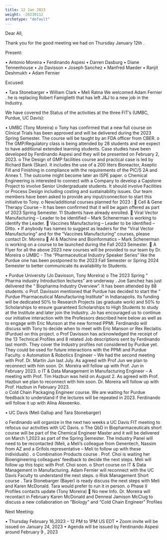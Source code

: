 ```yaml
---
title: 12 Jan 2023
weight: -20230112
archetype: "default"
---
```


Dear All,

Thank you for the good meeting we had on Thursday January 12th .

Present:

•	Antonio Moreira
•	Ferdinando Aspesi
•	Darren Dasburg
•	Diane Tennenhouse
•	Jo Davisson
•	Joseph Sanchez
•	Manfred Maeder
•	Ranjit Deshmukh
•	Adam Fernier

Excused:

•	Tara Stonebarger
•	William Clark
•	Meli Ratna
We welcomed Adam Fernier . he is replacing Robert Famiglietti that has left J&J to a new job in the Industry.

We have covered the Status of the activities at the three FIT’s (UMBC, Purdue, UC Davis):

•	UMBC (Tony Moreira)
o	Tony has confirmed that a new full course on Clinical Trials has been approved and will be delivered during the 2023 Spring Semester. The course will be taught by an FDA officer from CBER.
o	The GMP/Regulatory class is being attended by 28 students and we expect to have additional extended learning students. Case studies have been developed by Ferdinando Aspesi and they will be presented on February 2, 2023.
o	The Design of GMP facilities course and practical case is led by Richard Bank (Skan). It includes the use of a 200 liters Bioreactor, Aseptic Fill and Finishing in compliance with the requirements of the PIC/S 2A and Annex 1. The outcome might become later an ISPE paper.
o	Chemical Engineering is interested to connect with a Company to develop a Capstone Project to involve Senior Undergraduate students. It should involve Facilities or Process Design including costing and sustainability issues. Our team members have been asked to provide any input/connection to start this initiative to Tony.
o	New/additional courses planned for 2023 :
	Cell & Gene Therapy Course – It has been confirmed that it will be again offered as part of 2023 Spring Semester. 11 Students have already enrolled.
	Viral Vector Manufacturing – Leader to be identified – Mark Schenerman is working to identify the Leader.
	Vaccines Manufacturing – Leader to be identified – Ditto.
•	If anybody has names to suggest as leaders for the “Viral Vector Manufacturing” and for the “Vaccines Manufacturing” courses, please contact Dr. Moreira
	AI & Machine and Bioinformatics – Mark Schenerman is working on a course to be launched during the Fall 2023 Semester. 
	A Flyer for all the above 2023 new courses will be provided to our team by Dr. Moreira
o	UMBC - The  “Pharmaceutical Industry Speaker Series” like the Purdue one has been postponed to the 2023 Fall Semester or Spring 2024 Semester to better communicate its availability to Students.

•	Purdue University (Jo Davisson, Tony Moreira)
o	The 2023 Spring “ Pharma industry Introduction lectures” are underway . Joe Sanchez has just delivered the “ Biopharma Industry Overview”. It has been attended by 88 students. 
o	Prof. Davisson mentioned that Purdue has decided to start the “ Purdue Pharmaceutical Manufacturing Institute” in Indianapolis. Its funding will be dedicated 50% to Research Projects (as graduate work) and 50% to Scholarships to ensure guaranteed Scholarships to High Students to study at the Institute and later join the Industry. Jo has encouraged us to continue our initiative interaction with the Professors described here below as well as to engage with Eric Munson at the new formed PPMI. Ferdinando will discuss with Tony to decide when to meet with Eric Manson or Rex Reclaitis (Purdue) on this project.
o	Prof Davisson has acknowledged the receipt of the 13 Technical Profiles and 8 related Job descriptions sent by Ferdinando last month. They cover the Industry profiles not considered by Purdue yet. They could be used for future interactions with the PPMI and Purdue Faculty.
o	Automation & Robotics Engineer – We had the second meeting with Prof. Dr. Martin Jun last July. As agreed with Prof Jun we plan to reconnect with him soon. Dr. Moreira will follow up with Prof. Jun in February 2023.
o	IT & Data Management in Manufacturing Engineer – A meeting with Prof. Tim Hazbun was held on August 2. As agreed with Prof. Hazbun we plan to reconnect with him soon. Dr. Moreira will follow up with Prof. Hazbun in February 2023.  
o	Cold Chain Packaging Engineer course. We are waiting for Purdue feedback to understand if the lectures will be repeated in 2023. Ferdinando will follow it up with Alina Alexeenko.

•	UC Davis (Meli Gallup and Tara Stonebarger)

o	Ferdinando will organize in the next two weeks a UC Davis FIT meeting to refocus our activities with UC Davis.
o	The QbD in Biopharmaceuticals short course will be part of the Chemical Engineer Master and it will be delivered on March 1,2023 as part of the Spring Semester. The Industry Panel will need to be recontacted  (Meli, a Meli’s colleague from Genentech, Nassim from AZ and a Grifols representative – Meli to follow up with these individuals) . 
o	Combination Products course . Prof. Choi is waiting her Bioengineering colleagues’ feedback to decide the next steps. Meli will follow up this topic with Prof. Choi soon.
o	Short course on IT & Data Management in Manufacturing. Adam Fernier will reconnect with the UC Davis Faculty to understand the next steps.
o	Risk Management Short course . Tara Stonebarger (Bayer) is ready discuss the next steps with Meli and Karen McDonald. Tara would prefer to run it in person.
o	Phase II Profiles contacts update (Tony Moreira)
	No new Info. Dr. Moreira will recontact in February Karen McDonald and Denneal Jamison McClug to discuss a new collaboration on “Biology”  and “Cold Chain Engineer” Profiles

Next Meeting:

•	Thursday February 16,2023 – 12 PM to 1PM US EDT
•	Zoom invite will be issued on January 24, 2023
•	Agenda will be issued by Ferdinando Aspesi around February 9 , 2023


